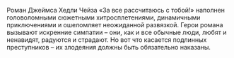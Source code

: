 <!--2017-06-01 21:18:33-->
Роман Джеймса Хедли Чейза «За все рассчитаюсь с тобой!» наполнен головоломными сюжетными хитросплетениями, динамичными приключениями и ошеломляет неожиданной развязкой. Герои романа вызывают искренние симпатии – они, как и все обычные люди, любят и ненавидят, радуются и страдают. Но вот что касается подлинных преступников – их злодеяния должны быть обязательно наказаны.